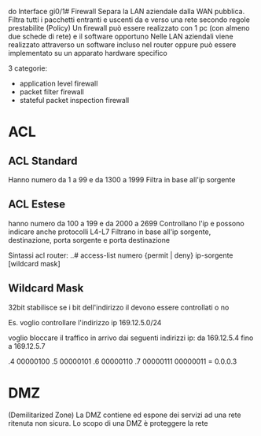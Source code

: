 do lnterface gi0/1# Firewall
Separa la LAN aziendale dalla WAN pubblica.
Filtra tutti i pacchetti entranti e uscenti da e verso una rete secondo regole prestabilite (Policy)
Un firewall può essere realizzato con 1 pc (con almeno due schede di rete) e il software opportuno
Nelle LAN aziendali viene realizzato attraverso un software incluso nel router oppure può essere implementato su un apparato hardware specifico

3 categorie:
- application level firewall
- packet filter firewall
- stateful packet inspection firewall

# ACL
## ACL Standard
Hanno numero da 1 a 99 e da 1300 a 1999
Filtra in base all'ip sorgente
## ACL Estese
hanno numero da 100 a 199 e da 2000 a 2699
Controllano l'ip e possono indicare anche protocolli L4-L7
Filtrano in base all'ip sorgente, destinazione, porta sorgente e porta destinazione

Sintassi acl router: ..# access-list numero {permit | deny} ip-sorgente \[wildcard mask]

## Wildcard Mask
32bit stabilisce se i bit dell'indirizzo il devono essere controllati o no

Es. voglio controllare l'indirizzo ip 169.12.5.0/24

voglio bloccare il traffico in arrivo dai seguenti indirizzi ip: da 169.12.5.4 fino a 169.12.5.7

.4    00000100
.5    00000101
.6    00000110
.7    00000111
00000011 = 0.0.0.3

# DMZ
(Demilitarized Zone)
La DMZ contiene ed espone dei servizi ad una rete ritenuta non sicura.
Lo scopo di una DMZ è proteggere la rete